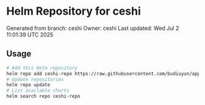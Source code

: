 # Helm Repository for ceshi
Generated from branch: ceshi
Owner: ceshi
Last updated: Wed Jul  2 11:01:39 UTC 2025

## Usage
```bash
# Add this Helm repository
helm repo add ceshi-repo https://raw.githubusercontent.com/budiuyun/appStore/helm-ceshi/
# Update repositories
helm repo update
# List available charts
helm search repo ceshi-repo
```
